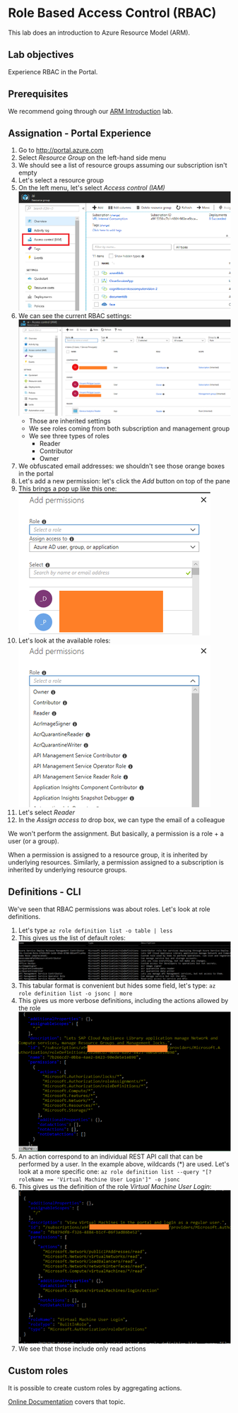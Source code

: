 # Role Based Access Control (RBAC)

This lab does an introduction to Azure Resource Model (ARM).

## Lab objectives

Experience RBAC in the Portal.

## Prerequisites

We recommend going through our [ARM Introduction](https://github.com/vplauzon/azure-training/tree/master/arm-intro) lab.

## Assignation - Portal Experience

1. Go to http://portal.azure.com
1. Select *Resource Group* on the left-hand side menu
1. We should see a list of resource groups assuming our subscription isn't empty
1. Let's select a resource group
1. On the left menu, let's select *Access control (IAM)*
![Towards IAM](images/to-iam.png)
1. We can see the current RBAC settings:
![Towards IAM](images/initial.png)
    * Those are inherited settings
    * We see roles coming from both subscription and management group
    * We see three types of roles
        * Reader
        * Contributor
        * Owner
1. We obfuscated email addresses:  we shouldn't see those orange boxes in the portal
1. Let's add a new permission:  let's click the *Add* button on top of the pane
1. This brings a pop up like this one:
![Add permission](images/add-permissions.png)
1. Let's look at the available roles:
![Roles](images/roles.png)
1. Let's select *Reader*
1. In the *Assign access to* drop box, we can type the email of a colleague

We won't perform the assignment.  But basically, a permission is a role + a user (or a group).

When a permission is assigned to a resource group, it is inherited by underlying resources.  Similarly, a permission assigned to a subscription is inherited by underlying resource groups.

## Definitions - CLI

We've seen that RBAC permissions was about roles.  Let's look at role definitions.

1. Let's type `az role definition list -o table | less`
1. This gives us the list of default roles:
![Role Definitions](images/role-definitions.png)
1. This tabular format is convenient but hides some field, let's type:
`az role definition list -o jsonc | more`
1. This gives us more verbose definitions, including the actions allowed by the role
![Actions](images/actions.png)
1. An action correspond to an individual REST API call that can be performed by a user.  In the example above, wildcards (*) are used.  Let's look at a more specific one:
`az role definition list --query "[?roleName == 'Virtual Machine User Login']" -o jsonc`
1. This gives us the definition of the role *Virtual Machine User Login*:
![VM Login Actions](images/vm-login-actions.png)
1. We see that those include only read actions

## Custom roles

It is possible to create custom roles by aggregating actions.

[Online Documentation](https://docs.microsoft.com/en-us/azure/role-based-access-control/custom-roles) covers that topic.
